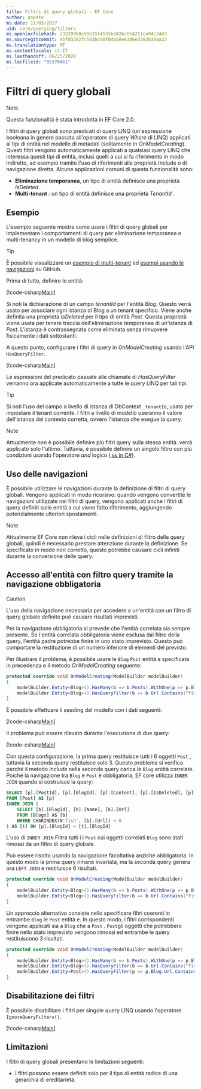 ```yaml
---
title: Filtri di query globali - EF Core
author: anpete
ms.date: 11/03/2017
uid: core/querying/filters
ms.openlocfilehash: 233289b0c50e15f4555b342bc654211ce04c24d3
ms.sourcegitcommit: ebfd3382fc583bc90f0da58e63d6e3382b30aa22
ms.translationtype: MT
ms.contentlocale: it-IT
ms.lasthandoff: 06/25/2020
ms.locfileid: "85370461"
---
```

# <a name="global-query-filters"></a>Filtri di query globali

> [!NOTE]
> Questa funzionalità è stata introdotta in EF Core 2.0.

I filtri di query globali sono predicati di query LINQ (un'espressione booleana in genere passata all'operatore di query *Where* di LINQ) applicati ai tipi di entità nel modello di metadati (solitamente in *OnModelCreating*). Questi filtri vengono automaticamente applicati a qualsiasi query LINQ che interessa questi tipi di entità, inclusi quelli a cui si fa riferimento in modo indiretto, ad esempio tramite l'uso di riferimenti alle proprietà Include o di navigazione diretta. Alcune applicazioni comuni di questa funzionalità sono:

* **Eliminazione temporanea**, un tipo di entità definisce una proprietà *IsDeleted*.
* **Multi-tenant** : un tipo di entità definisce una proprietà *TenantId* .

## <a name="example"></a>Esempio

L'esempio seguente mostra come usare i filtri di query globali per implementare i comportamenti di query per eliminazione temporanea e multi-tenancy in un modello di blog semplice.

> [!TIP]
> È possibile visualizzare un [esempio di multi-tenant](https://github.com/dotnet/EntityFramework.Docs/tree/master/samples/core/QueryFilters) ed [esempi usando le navigazioni](https://github.com/dotnet/EntityFramework.Docs/tree/master/samples/core/QueryFiltersNavigations) su GitHub. 

Prima di tutto, definire le entità:

[!code-csharp[Main](../../../samples/core/QueryFilters/Program.cs#Entities)]

Si noti la dichiarazione di un campo _tenantId_ per l'entità _Blog_. Questo verrà usato per associare ogni istanza di Blog a un tenant specifico. Viene anche definita una proprietà _IsDeleted_ per il tipo di entità _Post_. Questa proprietà viene usata per tenere traccia dell'eliminazione temporanea di un'istanza di _Post_. L'istanza è contrassegnata come eliminata senza rimuovere fisicamente i dati sottostanti.

A questo punto, configurare i filtri di query in _OnModelCreating_ usando l'API `HasQueryFilter`.

[!code-csharp[Main](../../../samples/core/QueryFilters/Program.cs#Configuration)]

Le espressioni del predicato passate alle chiamate di _HasQueryFilter_ verranno ora applicate automaticamente a tutte le query LINQ per tali tipi.

> [!TIP]
> Si noti l'uso del campo a livello di istanza di DbContext `_tenantId`, usato per impostare il tenant corrente. I filtri a livello di modello useranno il valore dell'istanza del contesto corretta, ovvero l'istanza che esegue la query.

> [!NOTE]
> Attualmente non è possibile definire più filtri query sulla stessa entità. verrà applicato solo l'ultimo. Tuttavia, è possibile definire un singolo filtro con più condizioni usando l'operatore _and_ logico ([ `&&` in C#](https://docs.microsoft.com/dotnet/csharp/language-reference/operators/boolean-logical-operators#conditional-logical-and-operator-)).

## <a name="use-of-navigations"></a>Uso delle navigazioni

È possibile utilizzare le navigazioni durante la definizione di filtri di query globali. Vengono applicati in modo ricorsivo: quando vengono convertite le navigazioni utilizzate nei filtri di query, vengono applicati anche i filtri di query definiti sulle entità a cui viene fatto riferimento, aggiungendo potenzialmente ulteriori spostamenti.

> [!NOTE]
> Attualmente EF Core non rileva i cicli nelle definizioni di filtro delle query globali, quindi è necessario prestare attenzione durante la definizione. Se specificato in modo non corretto, questo potrebbe causare cicli infiniti durante la conversione delle query.

## <a name="accessing-entity-with-query-filter-using-required-navigation"></a>Accesso all'entità con filtro query tramite la navigazione obbligatoria

> [!CAUTION]
> L'uso della navigazione necessaria per accedere a un'entità con un filtro di query globale definito può causare risultati imprevisti. 

Per la navigazione obbligatoria si prevede che l'entità correlata sia sempre presente. Se l'entità correlata obbligatoria viene esclusa dal filtro della query, l'entità padre potrebbe finire in uno stato imprevisto. Questo può comportare la restituzione di un numero inferiore di elementi del previsto. 

Per illustrare il problema, è possibile usare le `Blog` `Post` entità e specificate in precedenza e il metodo _OnModelCreating_ seguente:

```csharp
protected override void OnModelCreating(ModelBuilder modelBuilder)
{
    modelBuilder.Entity<Blog>().HasMany(b => b.Posts).WithOne(p => p.Blog).IsRequired();
    modelBuilder.Entity<Blog>().HasQueryFilter(b => b.Url.Contains("fish"));
}
```

È possibile effettuare il seeding del modello con i dati seguenti:

[!code-csharp[Main](../../../samples/core/QueryFiltersNavigations/Program.cs#SeedData)]

Il problema può essere rilevato durante l'esecuzione di due query:

[!code-csharp[Main](../../../samples/core/QueryFiltersNavigations/Program.cs#Queries)]

Con questa configurazione, la prima query restituisce tutti i 6 oggetti `Post` , tuttavia la seconda query restituisce solo 3. Questo problema si verifica perché il metodo _include_ nella seconda query carica le `Blog` entità correlate. Poiché la navigazione tra `Blog` e `Post` è obbligatoria, EF core utilizza `INNER JOIN` quando si costruisce la query:

```SQL
SELECT [p].[PostId], [p].[BlogId], [p].[Content], [p].[IsDeleted], [p].[Title], [t].[BlogId], [t].[Name], [t].[Url]
FROM [Post] AS [p]
INNER JOIN (
    SELECT [b].[BlogId], [b].[Name], [b].[Url]
    FROM [Blogs] AS [b]
    WHERE CHARINDEX(N'fish', [b].[Url]) > 0
) AS [t] ON [p].[BlogId] = [t].[BlogId]
```

L'uso di `INNER JOIN` Filtra tutti i i `Post` cui oggetti correlati `Blog` sono stati rimossi da un filtro di query globale. 

Può essere risolto usando la navigazione facoltativa anziché obbligatoria. In questo modo la prima query rimane invariata, ma la seconda query genera ora `LEFT JOIN` e restituisce 6 risultati.

```csharp
protected override void OnModelCreating(ModelBuilder modelBuilder)
{
    modelBuilder.Entity<Blog>().HasMany(b => b.Posts).WithOne(p => p.Blog).IsRequired(false);
    modelBuilder.Entity<Blog>().HasQueryFilter(b => b.Url.Contains("fish"));
}
```

Un approccio alternativo consiste nello specificare filtri coerenti in entrambe `Blog` le `Post` entità e.
In questo modo, i filtri corrispondenti vengono applicati sia a `Blog` che a `Post` . `Post`gli oggetti che potrebbero finire nello stato imprevisto vengono rimossi ed entrambe le query restituiscono 3 risultati. 

```csharp
protected override void OnModelCreating(ModelBuilder modelBuilder)
{
    modelBuilder.Entity<Blog>().HasMany(b => b.Posts).WithOne(p => p.Blog).IsRequired();
    modelBuilder.Entity<Blog>().HasQueryFilter(b => b.Url.Contains("fish"));
    modelBuilder.Entity<Post>().HasQueryFilter(p => p.Blog.Url.Contains("fish"));
}
```

## <a name="disabling-filters"></a>Disabilitazione dei filtri

È possibile disabilitare i filtri per singole query LINQ usando l'operatore `IgnoreQueryFilters()`.

[!code-csharp[Main](../../../samples/core/QueryFilters/Program.cs#IgnoreFilters)]

## <a name="limitations"></a>Limitazioni

I filtri di query globali presentano le limitazioni seguenti:

* I filtri possono essere definiti solo per il tipo di entità radice di una gerarchia di ereditarietà.

